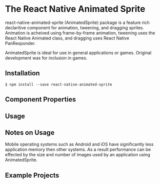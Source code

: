 # The React Native Animated Sprite

react-native-animated-sprite (AnimatedSprite) package is a feature rich declaritive component for animation, tweening, and dragging sprites. Animation is acheived using frame-by-frame animation, tweening uses the React Native Animated class, and dragging uses React Native PanResponder. 

AnimatedSprite is ideal for use in general applications or games. Original development was for inclusion in games.

## Installation
```
$ npm install --save react-native-animated-sprite
```

## Component Properties

## Usage

## Notes on Usage
Mobile operating systems such as Android and iOS have significantly less application memory then other systems. As a result performance can be effected by the size and number of images used by an application using AnimatedSprite. 

## Example Projects
